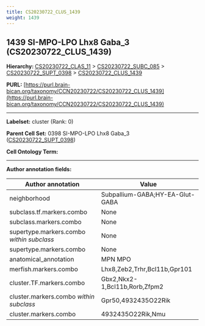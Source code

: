 ```yaml
---
title: CS20230722_CLUS_1439
weight: 1439
---
```

## 1439 SI-MPO-LPO Lhx8 Gaba_3 (CS20230722_CLUS_1439)
<b>Hierarchy: </b>
[CS20230722_CLAS_11](../CS20230722_CLAS_11) >
[CS20230722_SUBC_085](../CS20230722_SUBC_085) >
[CS20230722_SUPT_0398](../CS20230722_SUPT_0398) >
[CS20230722_CLUS_1439](../CS20230722_CLUS_1439)

**PURL:** [https://purl.brain-bican.org/taxonomy/CCN20230722/CS20230722_CLUS_1439](https://purl.brain-bican.org/taxonomy/CCN20230722/CS20230722_CLUS_1439)

---


**Labelset:** cluster (Rank: 0)

**Parent Cell Set:** 0398 SI-MPO-LPO Lhx8 Gaba_3 ([CS20230722_SUPT_0398](../CS20230722_SUPT_0398))



**Cell Ontology Term:** 

[MARKER GENES.]: #


---

[TRANSFERRED ANNOTATIONS.]: #


[AUTHOR ANNOTATION FIELDS.]: #


**Author annotation fields:**

| Author annotation | Value |
|-------------------|-------|
|neighborhood|Subpallium-GABA;HY-EA-Glut-GABA|
|subclass.tf.markers.combo|None|
|subclass.markers.combo|None|
|supertype.markers.combo _within subclass_|None|
|supertype.markers.combo|None|
|anatomical_annotation|MPN MPO|
|merfish.markers.combo|Lhx8,Zeb2,Trhr,Bcl11b,Gpr101|
|cluster.TF.markers.combo|Gbx2,Nkx2-1,Bcl11b,Rorb,Zfpm2|
|cluster.markers.combo _within subclass_|Gpr50,4932435O22Rik|
|cluster.markers.combo|4932435O22Rik,Nmu|
